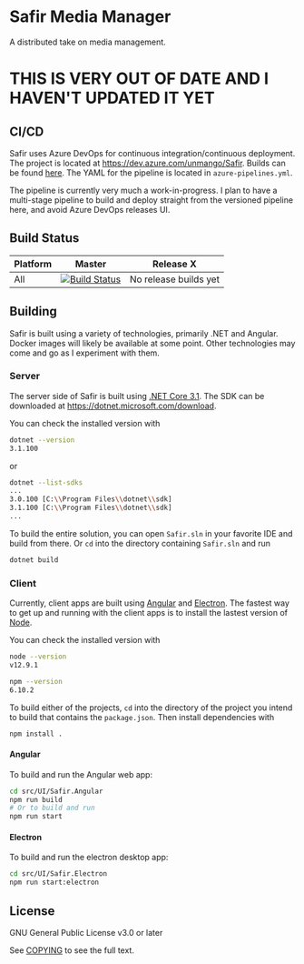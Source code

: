 # Safir Media Manager

A distributed take on media management.

# THIS IS VERY OUT OF DATE AND I HAVEN'T UPDATED IT YET

## CI/CD

Safir uses Azure DevOps for continuous integration/continuous deployment.
The project is located at <https://dev.azure.com/unmango/Safir>.
Builds can be found [here](https://dev.azure.com/unmango/Safir/_build?definitionId=2).
The YAML for the pipeline is located in `azure-pipelines.yml`.

The pipeline is currently very much a work-in-progress. I plan to have a multi-stage pipeline to build and deploy straight from the versioned pipeline here, and avoid Azure DevOps releases UI.

## Build Status

| Platform | Master | Release X |
|:-------- |:------:|:---------:|
| All      |[![Build Status](https://dev.azure.com/unmango/Safir/_apis/build/status/unmango.safir?branchName=master)](https://dev.azure.com/unmango/Safir/_build/latest?definitionId=2&branchName=master)| No release builds yet |

## Building

Safir is built using a variety of technologies, primarily .NET and Angular. Docker images will likely be available at some point. Other technologies may come and go as I experiment with them.

### Server

The server side of Safir is built using [.NET Core 3.1](https://dotnet.microsoft.com/).
The SDK can be downloaded at <https://dotnet.microsoft.com/download>.

You can check the installed version with

```bash
dotnet --version
3.1.100
```

or

```bash
dotnet --list-sdks
...
3.0.100 [C:\\Program Files\\dotnet\\sdk]
3.1.100 [C:\\Program Files\\dotnet\\sdk]
...
```

To build the entire solution, you can open `Safir.sln` in your favorite IDE and build from there.
Or `cd` into the directory containing `Safir.sln` and run

```bash
dotnet build
```

### Client

Currently, client apps are built using [Angular](https://angular.io/) and [Electron](https://electronjs.org/).
The fastest way to get up and running with the client apps is to install the lastest version of [Node](https://nodejs.org).

You can check the installed version with

```bash
node --version
v12.9.1

npm --version
6.10.2
```

To build either of the projects, `cd` into the directory of the project you intend to build that contains the `package.json`.
Then install dependencies with

```bash
npm install .
```

#### Angular

To build and run the Angular web app:

```bash
cd src/UI/Safir.Angular
npm run build
# Or to build and run
npm run start
```

#### Electron

To build and run the electron desktop app:

```bash
cd src/UI/Safir.Electron
npm run start:electron
```

## License

GNU General Public License v3.0 or later

See [COPYING](COPYING) to see the full text.
